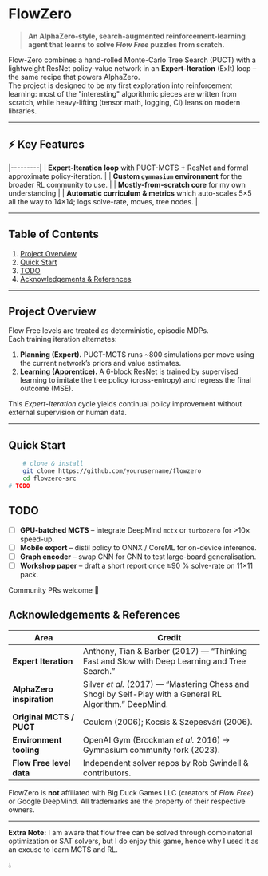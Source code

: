 # FlowZero

> **An AlphaZero-style, search-augmented reinforcement-learning agent that learns to solve _Flow Free_ puzzles from scratch.**

Flow-Zero combines a hand-rolled Monte-Carlo Tree Search (PUCT) with a lightweight ResNet policy-value network in an **Expert-Iteration** (ExIt) loop – the same recipe that powers AlphaZero.  
The project is designed to be my first exploration into reinforcement learning: most of the "interesting" algorithmic pieces are written from scratch, while heavy-lifting (tensor math, logging, CI) leans on modern libraries.

---

## ⚡️ Key Features
|---------|
| **Expert-Iteration loop** with PUCT-MCTS + ResNet and formal approximate policy-iteration. |
| **Custom `gymnasium` environment** for the broader RL community to use. |
| **Mostly-from-scratch core** for my own understanding |
| **Automatic curriculum & metrics** which auto-scales 5×5 all the way to 14×14; logs solve-rate, moves, tree nodes. |


---

## Table of Contents
1. [Project Overview](#project-overview)
2. [Quick Start](#quick-start)
3. [TODO](#todo)
4. [Acknowledgements & References](#acknowledgements--references)

---

## Project Overview
Flow Free levels are treated as deterministic, episodic MDPs.  
Each training iteration alternates:

1. **Planning (Expert).** PUCT-MCTS runs ~800 simulations per move using the current network’s priors and value estimates.  
2. **Learning (Apprentice).** A 6-block ResNet is trained by supervised learning to imitate the tree policy (cross-entropy) and regress the final outcome (MSE).

This _Expert-Iteration_ cycle yields continual policy improvement without external supervision or human data.

---

## Quick Start

```bash
    # clone & install
    git clone https://github.com/yourusername/flowzero
    cd flowzero-src
# TODO
```

## TODO
- [ ] **GPU-batched MCTS** – integrate DeepMind `mctx` or `turbozero` for >10× speed-up.  
- [ ] **Mobile export** – distil policy to ONNX / CoreML for on-device inference.  
- [ ] **Graph encoder** – swap CNN for GNN to test large-board generalisation.  
- [ ] **Workshop paper** – draft a short report once ≥90 % solve-rate on 11×11 pack.  

Community PRs welcome 🚀

## Acknowledgements & References
| Area | Credit |
|------|--------|
| **Expert Iteration** | Anthony, Tian & Barber (2017) — “Thinking Fast and Slow with Deep Learning and Tree Search.” |
| **AlphaZero inspiration** | Silver _et al._ (2017) — “Mastering Chess and Shogi by Self-Play with a General RL Algorithm.” DeepMind. |
| **Original MCTS / PUCT** | Coulom (2006); Kocsis & Szepesvári (2006). |
| **Environment tooling** | OpenAI Gym (Brockman _et al._ 2016) → Gymnasium community fork (2023). |
| **Flow Free level data** | Independent solver repos by Rob Swindell & contributors. |

FlowZero is **not** affiliated with Big Duck Games LLC (creators of _Flow Free_) or Google DeepMind. All trademarks are the property of their respective owners.

---

**Extra Note:** I am aware that flow free can be solved through combinatorial optimization or SAT solvers, but I do enjoy this game, hence why I used it as an excuse to learn MCTS and RL.

💧